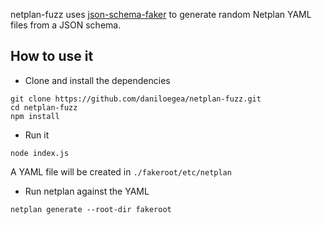 netplan-fuzz uses [json-schema-faker](https://github.com/json-schema-faker/json-schema-faker) to generate random Netplan YAML files from a JSON schema.

## How to use it

* Clone and install the dependencies
```
git clone https://github.com/daniloegea/netplan-fuzz.git
cd netplan-fuzz
npm install
```

* Run it
```
node index.js
```

A YAML file will be created in `./fakeroot/etc/netplan`

* Run netplan against the YAML

```
netplan generate --root-dir fakeroot
```